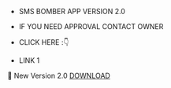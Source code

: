 * SMS BOMBER APP VERSION 2.0
* IF YOU NEED APPROVAL CONTACT OWNER
* CLICK HERE :👇


* LINK 1

🔰 New Version 2.0 <a href="https://www.mediafire.com/file/c5qp8klp5058wxk/com.sms.bomber.pro.apk/file" target=_blank> DOWNLOAD </a>




